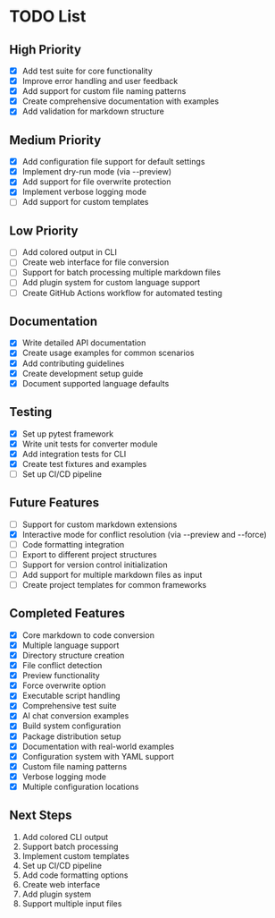 # TODO List

## High Priority
- [x] Add test suite for core functionality
- [x] Improve error handling and user feedback
- [x] Add support for custom file naming patterns
- [x] Create comprehensive documentation with examples
- [x] Add validation for markdown structure

## Medium Priority
- [x] Add configuration file support for default settings
- [x] Implement dry-run mode (via --preview)
- [x] Add support for file overwrite protection
- [x] Implement verbose logging mode
- [ ] Add support for custom templates

## Low Priority
- [ ] Add colored output in CLI
- [ ] Create web interface for file conversion
- [ ] Support for batch processing multiple markdown files
- [ ] Add plugin system for custom language support
- [ ] Create GitHub Actions workflow for automated testing

## Documentation
- [x] Write detailed API documentation
- [x] Create usage examples for common scenarios
- [x] Add contributing guidelines
- [x] Create development setup guide
- [x] Document supported language defaults

## Testing
- [x] Set up pytest framework
- [x] Write unit tests for converter module
- [x] Add integration tests for CLI
- [x] Create test fixtures and examples
- [ ] Set up CI/CD pipeline

## Future Features
- [ ] Support for custom markdown extensions
- [x] Interactive mode for conflict resolution (via --preview and --force)
- [ ] Code formatting integration
- [ ] Export to different project structures
- [ ] Support for version control initialization
- [ ] Add support for multiple markdown files as input
- [ ] Create project templates for common frameworks

## Completed Features
- [x] Core markdown to code conversion
- [x] Multiple language support
- [x] Directory structure creation
- [x] File conflict detection
- [x] Preview functionality
- [x] Force overwrite option
- [x] Executable script handling
- [x] Comprehensive test suite
- [x] AI chat conversion examples
- [x] Build system configuration
- [x] Package distribution setup
- [x] Documentation with real-world examples
- [x] Configuration system with YAML support
- [x] Custom file naming patterns
- [x] Verbose logging mode
- [x] Multiple configuration locations

## Next Steps
1. Add colored CLI output
2. Support batch processing
3. Implement custom templates
4. Set up CI/CD pipeline
5. Add code formatting options
6. Create web interface
7. Add plugin system
8. Support multiple input files
